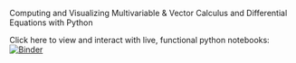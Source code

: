 Computing and Visualizing Multivariable & Vector Calculus and Differential Equations with Python


Click here to view and interact with live, functional python notebooks: [![Binder](https://mybinder.org/badge_logo.svg)](https://mybinder.org/v2/gh/clockelliptic/PSAM1819/master)

